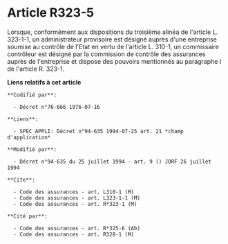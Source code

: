 # Article R323-5

Lorsque, conformément aux dispositions du troisième alinéa de l'article L. 323-1-1, un administrateur provisoire est désigné
auprès d'une entreprise soumise au contrôle de l'Etat en vertu de l'article L. 310-1, un commissaire contrôleur est désigné
par la commission de contrôle des assurances auprès de l'entreprise et dispose des pouvoirs mentionnés au paragraphe I de
l'article R. 323-1.

**Liens relatifs à cet article**

	**Codifié par**:

	  - Décret n°76-666 1976-07-16

	**Liens**:

	  - SPEC_APPLI: Décret n°94-635 1994-07-25 art. 21 *champ d'application*

	**Modifié par**:

	  - Décret n°94-635 du 25 juillet 1994 - art. 9 () JORF 26 juillet 1994

	**Cite**:

	  - Code des assurances - art. L310-1 (M)
	  - Code des assurances - art. L323-1-1 (M)
	  - Code des assurances - art. R*323-1 (M)

	**Cité par**:

	  - Code des assurances - art. R*325-6 (Ab)
	  - Code des assurances - art. R328-1 (M)
